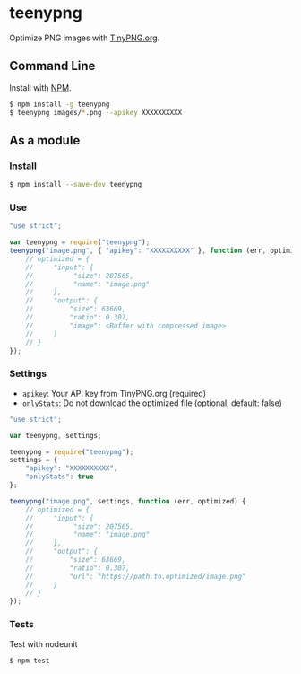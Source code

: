 # teenypng

Optimize PNG images with [TinyPNG.org](https://tinypng.org/).

## Command Line

Install with [NPM](https://www.npmjs.org/package/teenypng).

```bash
$ npm install -g teenypng
$ teenypng images/*.png --apikey XXXXXXXXXX
```

## As a module

### Install
```bash
$ npm install --save-dev teenypng
```

### Use
```js
"use strict";

var teenypng = require("teenypng");
teenypng("image.png", { "apikey": "XXXXXXXXXX" }, function (err, optimized) {
    // optimized = {
    //     "input": {
    //          "size": 207565,
    //          "name": "image.png"
    //     },
    //     "output": {
    //         "size": 63669,
    //         "ratio": 0.307,
    //         "image": <Buffer with compressed image>
    //     }
    // }
});
```

### Settings

* `apikey`: Your API key from TinyPNG.org (required)
* `onlyStats`: Do not download the optimized file (optional, default: false)

```js
"use strict";

var teenypng, settings;

teenypng = require("teenypng");
settings = {
    "apikey": "XXXXXXXXXX",
    "onlyStats": true
};

teenypng("image.png", settings, function (err, optimized) {
    // optimized = {
    //     "input": {
    //          "size": 207565,
    //          "name": "image.png"
    //     },
    //     "output": {
    //         "size": 63669,
    //         "ratio": 0.307,
    //         "url": "https://path.to.optimized/image.png"
    //     }
    // }
});
```

### Tests
Test with nodeunit
```bash
$ npm test
```
